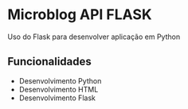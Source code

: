 # Microblog API FLASK

Uso do Flask para desenvolver aplicação em Python

## Funcionalidades

- Desenvolvimento Python
- Desenvolvimento HTML
- Desenvolvimento Flask
